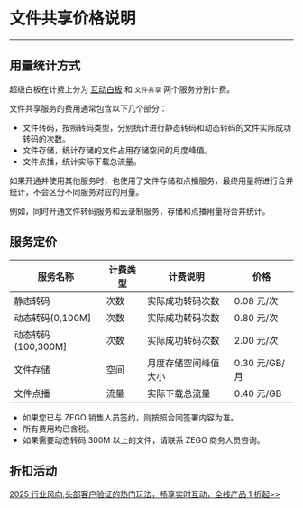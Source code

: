 # 文件共享价格说明

---

## 用量统计方式

超级白板在计费上分为 [互动白板](/super-board-electron/product-desc/billing-instructions/whiteboard-price) 和 `文件共享` 两个服务分别计费。

文件共享服务的费用通常包含以下几个部分：

- 文件转码，按照转码类型，分别统计进行静态转码和动态转码的文件实际成功转码的次数。
- 文件存储，统计存储的文件占用存储空间的月度峰值。
- 文件点播，统计实际下载总流量。

<Note title="说明">

如果开通并使用其他服务时，也使用了文件存储和点播服务，最终用量将进行合并统计，不会区分不同服务对应的用量。

例如，同时开通文件转码服务和云录制服务，存储和点播用量将合并统计。
</Note>


## 服务定价

|服务名称|计费类型|计费说明|价格|
|-|-|-|-|
|静态转码|次数|实际成功转码次数|0.08 元/次|
|动态转码(0,100M]|次数|实际成功转码次数|0.80 元/次|
|动态转码(100,300M]|次数|实际成功转码次数|2.00 元/次|
|文件存储|空间|月度存储空间峰值大小|0.30 元/GB/月|
|文件点播|流量|实际下载总流量|0.40 元/GB|


<Note title="说明">

- 如果您已与 ZEGO 销售人员签约，则按照合同签署内容为准。  
- 所有费用均已含税。  
- 如果需要动态转码 300M 以上的文件，请联系 ZEGO 商务人员咨询。
</Note>

## 折扣活动


<Note title="说明">

[2025 行业风向,头部客户验证的热门玩法，畅享实时互动，全线产品 1 折起>>](https://www.zego.im/activity/2400001)
</Note>

<Content />